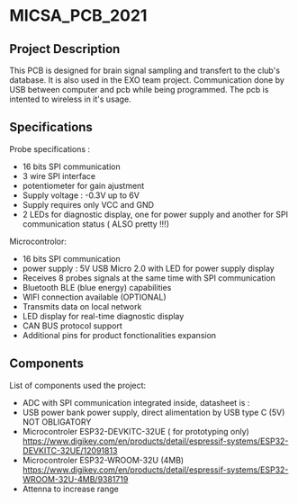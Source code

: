 # MICSA_PCB_2021

## Project Description

This PCB is designed for brain signal sampling and transfert to the club's database. It is also used in the EXO team project. Communication done by USB between computer and pcb while being programmed. The pcb is intented to wireless in it's usage.

## Specifications 

Probe specifications :

- 16 bits SPI communication
- 3 wire SPI interface
- potentiometer for gain ajustment
- Supply voltage : -0.3V up to 6V
- Supply requires only VCC and GND
- 2 LEDs for diagnostic display, one for power supply and another for SPI communication status ( ALSO pretty !!!)

Microcontrolor:

- 16 bits SPI communication
- power supply : 5V USB Micro 2.0 with LED for power supply display
- Receives 8 probes signals at the same time with SPI communication
- Bluetooth BLE (blue energy) capabilities
- WIFI connection available (OPTIONAL)
- Transmits data on local network
- LED display for real-time diagnostic display
- CAN BUS protocol support
- Additional pins for product fonctionalities expansion

## Components

List of components used the project:

 - ADC with SPI communication integrated inside, datasheet is :
 - USB power bank power supply, direct alimentation by USB type C (5V) NOT OBLIGATORY
 - Microcontroler ESP32-DEVKITC-32UE ( for prototyping only) https://www.digikey.com/en/products/detail/espressif-systems/ESP32-DEVKITC-32UE/12091813
 - Microcontroler ESP32-WROOM-32U (4MB) https://www.digikey.com/en/products/detail/espressif-systems/ESP32-WROOM-32U-4MB/9381719
 - Attenna to increase range

